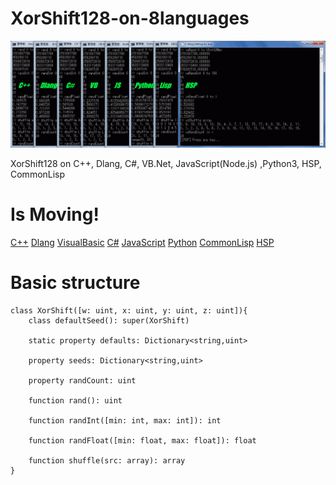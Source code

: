 # XorShift128-on-8languages

![AllConcole!!!!!](https://github.com/yosgspec/XorShift128-on-8languages/blob/master/XorShiftTest.PNG)
  
  
XorShift128 on C++, Dlang, C#, VB.Net, JavaScript(Node.js) ,Python3, HSP, CommonLisp
# Is Moving!
[C++](http://rextester.com/EYPFX86053)
[Dlang](http://rextester.com/QIFR22984)
[VisualBasic](https://dotnetfiddle.net/ZLrOaR)
[C#](https://dotnetfiddle.net/mlhumR)
[JavaScript](https://paiza.io/projects/_K5qiZpBb-0l2C-oghF0Rw)
[Python](http://rextester.com/FQDO96576)
[CommonLisp](http://rextester.com/TRDUW96330)
[HSP](http://hsproom.me/program/view/?p=206)

# Basic structure

    class XorShift([w: uint, x: uint, y: uint, z: uint]){
        class defaultSeed(): super(XorShift)
        
        static property defaults: Dictionary<string,uint>
        
        property seeds: Dictionary<string,uint>
        
        property randCount: uint
        
        function rand(): uint
        
        function randInt([min: int, max: int]): int
        
        function randFloat([min: float, max: float]): float
        
        function shuffle(src: array): array
    }
